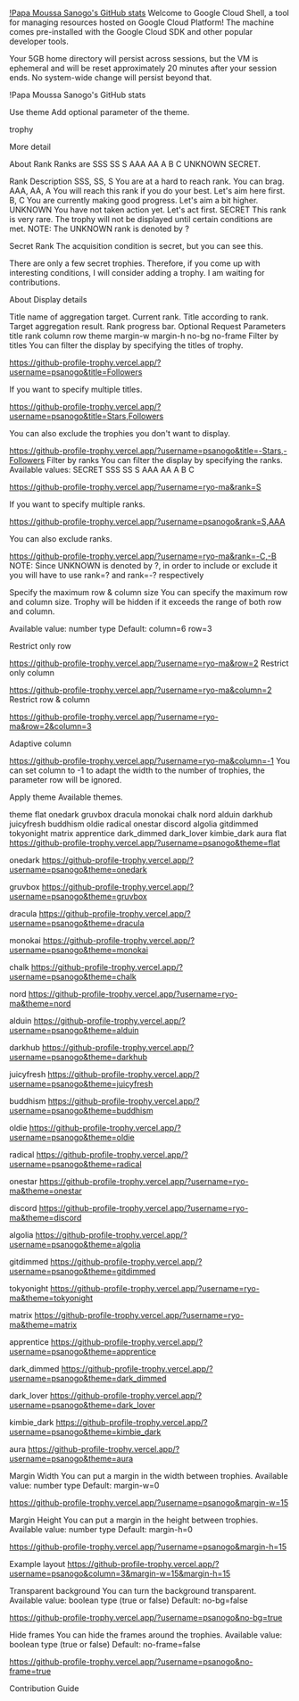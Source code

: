 [!Papa Moussa Sanogo's GitHub stats](https://github.com/psanogo/github-readme-stats)
Welcome to Google Cloud Shell, a tool for managing resources hosted on Google Cloud Platform!
The machine comes pre-installed with the Google Cloud SDK and other popular developer tools.

Your 5GB home directory will persist across sessions, but the VM is ephemeral and will be reset
approximately 20 minutes after your session ends. No system-wide change will persist beyond that.

!Papa Moussa Sanogo's GitHub stats


Use theme
Add optional parameter of the theme.

trophy

More detail

About Rank
Ranks are SSS SS S AAA AA A B C UNKNOWN SECRET.

Rank Description
SSS, SS, S	You are at a hard to reach rank. You can brag.
AAA, AA, A	You will reach this rank if you do your best. Let's aim here first.
B, C	You are currently making good progress. Let's aim a bit higher.
UNKNOWN	You have not taken action yet. Let's act first.
SECRET	This rank is very rare. The trophy will not be displayed until certain conditions are met.
NOTE: The UNKNOWN rank is denoted by ?

Secret Rank
The acquisition condition is secret, but you can see this.



There are only a few secret trophies. Therefore, if you come up with interesting conditions, I will consider adding a trophy. I am waiting for contributions.

About Display details


Title name of aggregation target.
Current rank.
Title according to rank.
Target aggregation result.
Rank progress bar.
Optional Request Parameters
title
rank
column
row
theme
margin-w
margin-h
no-bg
no-frame
Filter by titles
You can filter the display by specifying the titles of trophy.

https://github-profile-trophy.vercel.app/?username=psanogo&title=Followers


If you want to specify multiple titles.

https://github-profile-trophy.vercel.app/?username=psanogo&title=Stars,Followers


You can also exclude the trophies you don't want to display.

https://github-profile-trophy.vercel.app/?username=psanogo&title=-Stars,-Followers
Filter by ranks
You can filter the display by specifying the ranks.
Available values: SECRET SSS SS S AAA AA A B C

https://github-profile-trophy.vercel.app/?username=ryo-ma&rank=S


If you want to specify multiple ranks.

https://github-profile-trophy.vercel.app/?username=psanogo&rank=S,AAA


You can also exclude ranks.

https://github-profile-trophy.vercel.app/?username=ryo-ma&rank=-C,-B
NOTE: Since UNKNOWN is denoted by ?, in order to include or exclude it you will have to use rank=? and rank=-? respectively

Specify the maximum row & column size
You can specify the maximum row and column size.
Trophy will be hidden if it exceeds the range of both row and column.

Available value: number type
Default: column=6 row=3

Restrict only row

https://github-profile-trophy.vercel.app/?username=ryo-ma&row=2
Restrict only column

https://github-profile-trophy.vercel.app/?username=ryo-ma&column=2
Restrict row & column

https://github-profile-trophy.vercel.app/?username=ryo-ma&row=2&column=3


Adaptive column

https://github-profile-trophy.vercel.app/?username=ryo-ma&column=-1
You can set column to -1 to adapt the width to the number of trophies, the parameter row will be ignored.

Apply theme
Available themes.

theme
flat
onedark
gruvbox
dracula
monokai
chalk
nord
alduin
darkhub
juicyfresh
buddhism
oldie
radical
onestar
discord
algolia
gitdimmed
tokyonight
matrix
apprentice
dark_dimmed
dark_lover
kimbie_dark
aura
flat
https://github-profile-trophy.vercel.app/?username=psanogo&theme=flat


onedark
https://github-profile-trophy.vercel.app/?username=psanogo&theme=onedark


gruvbox
https://github-profile-trophy.vercel.app/?username=psanogo&theme=gruvbox


dracula
https://github-profile-trophy.vercel.app/?username=psanogo&theme=dracula


monokai
https://github-profile-trophy.vercel.app/?username=psanogo&theme=monokai


chalk
https://github-profile-trophy.vercel.app/?username=psanogo&theme=chalk


nord
https://github-profile-trophy.vercel.app/?username=ryo-ma&theme=nord


alduin
https://github-profile-trophy.vercel.app/?username=psanogo&theme=alduin


darkhub
https://github-profile-trophy.vercel.app/?username=psanogo&theme=darkhub


juicyfresh
https://github-profile-trophy.vercel.app/?username=psanogo&theme=juicyfresh


buddhism
https://github-profile-trophy.vercel.app/?username=psanogo&theme=buddhism


oldie
https://github-profile-trophy.vercel.app/?username=psanogo&theme=oldie


radical
https://github-profile-trophy.vercel.app/?username=psanogo&theme=radical


onestar
https://github-profile-trophy.vercel.app/?username=ryo-ma&theme=onestar


discord
https://github-profile-trophy.vercel.app/?username=ryo-ma&theme=discord


algolia
https://github-profile-trophy.vercel.app/?username=psanogo&theme=algolia


gitdimmed
https://github-profile-trophy.vercel.app/?username=psanogo&theme=gitdimmed


tokyonight
https://github-profile-trophy.vercel.app/?username=ryo-ma&theme=tokyonight


matrix
https://github-profile-trophy.vercel.app/?username=ryo-ma&theme=matrix


apprentice
https://github-profile-trophy.vercel.app/?username=psanogo&theme=apprentice


dark_dimmed
https://github-profile-trophy.vercel.app/?username=psanogo&theme=dark_dimmed


dark_lover
https://github-profile-trophy.vercel.app/?username=psanogo&theme=dark_lover


kimbie_dark
https://github-profile-trophy.vercel.app/?username=psanogo&theme=kimbie_dark


aura
https://github-profile-trophy.vercel.app/?username=psanogo&theme=aura


Margin Width
You can put a margin in the width between trophies.
Available value: number type
Default: margin-w=0

https://github-profile-trophy.vercel.app/?username=psanogo&margin-w=15


Margin Height
You can put a margin in the height between trophies.
Available value: number type
Default: margin-h=0

https://github-profile-trophy.vercel.app/?username=psanogo&margin-h=15


Example layout
https://github-profile-trophy.vercel.app/?username=psanogo&column=3&margin-w=15&margin-h=15


Transparent background
You can turn the background transparent.
Available value: boolean type (true or false)
Default: no-bg=false

https://github-profile-trophy.vercel.app/?username=psanogo&no-bg=true


Hide frames
You can hide the frames around the trophies.
Available value: boolean type (true or false)
Default: no-frame=false

https://github-profile-trophy.vercel.app/?username=psanogo&no-frame=true


Contribution Guide

